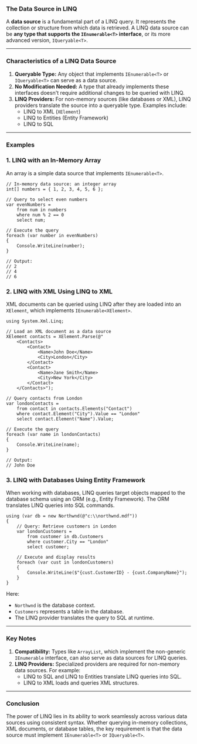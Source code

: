 ### **The Data Source in LINQ**

A **data source** is a fundamental part of a LINQ query. It represents the collection or structure from which data is
retrieved. A LINQ data source can be **any type that supports the `IEnumerable<T>` interface**, or its more advanced
version, `IQueryable<T>`.

* * * * *

### **Characteristics of a LINQ Data Source**

1. **Queryable Type:** Any object that implements `IEnumerable<T>` or `IQueryable<T>` can serve as a data source.
2. **No Modification Needed:** A type that already implements these interfaces doesn't require additional changes to be
   queried with LINQ.
3. **LINQ Providers:** For non-memory sources (like databases or XML), LINQ providers translate the source into a
   queryable type. Examples include:
    - LINQ to XML (`XElement`)
    - LINQ to Entities (Entity Framework)
    - LINQ to SQL

* * * * *

### **Examples**

### **1\. LINQ with an In-Memory Array**

An array is a simple data source that implements `IEnumerable<T>`.

```
// In-memory data source: an integer array
int[] numbers = { 1, 2, 3, 4, 5, 6 };

// Query to select even numbers
var evenNumbers =
    from num in numbers
    where num % 2 == 0
    select num;

// Execute the query
foreach (var number in evenNumbers)
{
    Console.WriteLine(number);
}

// Output:
// 2
// 4
// 6

```

### **2\. LINQ with XML Using LINQ to XML**

XML documents can be queried using LINQ after they are loaded into an `XElement`, which implements
`IEnumerable<XElement>`.

```
using System.Xml.Linq;

// Load an XML document as a data source
XElement contacts = XElement.Parse(@"
    <Contacts>
        <Contact>
            <Name>John Doe</Name>
            <City>London</City>
        </Contact>
        <Contact>
            <Name>Jane Smith</Name>
            <City>New York</City>
        </Contact>
    </Contacts>");

// Query contacts from London
var londonContacts =
    from contact in contacts.Elements("Contact")
    where contact.Element("City").Value == "London"
    select contact.Element("Name").Value;

// Execute the query
foreach (var name in londonContacts)
{
    Console.WriteLine(name);
}

// Output:
// John Doe

```

### **3\. LINQ with Databases Using Entity Framework**

When working with databases, LINQ queries target objects mapped to the database schema using an ORM (e.g., Entity
Framework). The ORM translates LINQ queries into SQL commands.

```
using (var db = new Northwnd(@"c:\\northwnd.mdf"))
{
    // Query: Retrieve customers in London
    var londonCustomers =
        from customer in db.Customers
        where customer.City == "London"
        select customer;

    // Execute and display results
    foreach (var cust in londonCustomers)
    {
        Console.WriteLine($"{cust.CustomerID} - {cust.CompanyName}");
    }
}

```

Here:

- `Northwnd` is the database context.
- `Customers` represents a table in the database.
- The LINQ provider translates the query to SQL at runtime.

* * * * *

### **Key Notes**

1. **Compatibility:** Types like `ArrayList`, which implement the non-generic `IEnumerable` interface, can also serve as
   data sources for LINQ queries.
2. **LINQ Providers:** Specialized providers are required for non-memory data sources. For example:
    - LINQ to SQL and LINQ to Entities translate LINQ queries into SQL.
    - LINQ to XML loads and queries XML structures.

* * * * *

### **Conclusion**

The power of LINQ lies in its ability to work seamlessly across various data sources using consistent syntax. Whether
querying in-memory collections, XML documents, or database tables, the key requirement is that the data source must
implement `IEnumerable<T>` or `IQueryable<T>`.